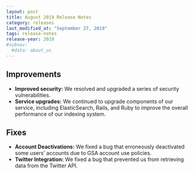 ```yaml
---
layout: post
title: August 2019 Release Notes
category: releases
last_modified_at: "September 27, 2019"
tags: release-notes
release-year: 2019
#subnav:
  #data: about_us
---
```


## Improvements

* **Improved security:** We resolved and upgraded a series of security vulnerabilities.
* **Service upgrades:** We continued to upgrade components of our service, including ElasticSearch, Rails, and Ruby to improve the overall performance of our indexing system.

## Fixes

* **Account Deactivations:** We fixed a bug that erroneously deactivated some users’ accounts due to GSA account use policies.
* **Twitter Integration:** We fixed a bug that prevented us from retrieving data from the Twitter API.
